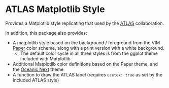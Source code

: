 # ATLAS Matplotlib Style

Provides a Matplotlib style replicating that used by the [ATLAS](http://atlas.cern) collaboration.

In addition, this package also provides:

- A matplotlib style based on the background / foreground from the VIM [Paper](https://github.com/NLKNguyen/papercolor-theme)
  color scheme, along with a print version with a white background.
    - The default color cycle in all three styles is from the ggplot theme included with Matplotlib
- Additional Matplotlib color definitions based on the Paper theme, and the [Oceanic Next](https://github.com/voronianski/oceanic-next-color-scheme) theme
- A function to draw the ATLAS label (requires `usetex: true` as set by the included ATLAS style)

